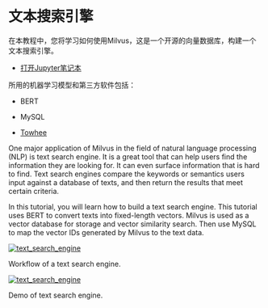 文本搜索引擎
======

在本教程中，您将学习如何使用Milvus，这是一个开源的向量数据库，构建一个文本搜索引擎。

* [打开Jupyter笔记本](https://github.com/towhee-io/examples/tree/main/nlp/text_search)

所用的机器学习模型和第三方软件包括：

* BERT

* MySQL

* [Towhee](https://towhee.io/)

One major application of Milvus in the field of natural language processing (NLP) is text search engine. It is a great tool that can help users find the information they are looking for. It can even surface information that is hard to find. Text search engines compare the keywords or semantics users input against a database of texts, and then return the results that meet certain criteria.

In this tutorial, you will learn how to build a text search engine. This tutorial uses BERT to convert texts into fixed-length vectors. Milvus is used as a vector database for storage and vector similarity search. Then use MySQL to map the vector IDs generated by Milvus to the text data.

[![text_search_engine](https://milvus.io/static/70e40cdfe02ca34a96848f489a001dc2/1263b/text_search_engine.png "Workflow of a text search engine.")](https://milvus.io/static/70e40cdfe02ca34a96848f489a001dc2/1263b/text_search_engine.png)

Workflow of a text search engine.

[![text_search_engine](https://milvus.io/static/2560491f60ebbf91333f0cc13d9bc9e9/1263b/text_search_engine_demo.png "Demo of text search engine.")](https://milvus.io/static/2560491f60ebbf91333f0cc13d9bc9e9/f7833/text_search_engine_demo.png)

Demo of text search engine.

